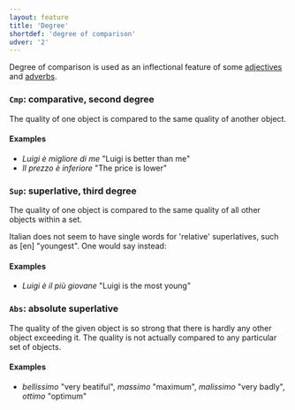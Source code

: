 ```yaml
---
layout: feature
title: 'Degree'
shortdef: 'degree of comparison'
udver: '2'
---
```


Degree of comparison is used as an inflectional feature of some
[adjectives](u-pos/ADJ) and [adverbs](u-pos/ADV).

### <a name="Cmp">`Cmp`</a>: comparative, second degree

The quality of one object is compared to the same quality of another
object.

#### Examples

* _Luigi è migliore di me_ "Luigi is better than me"
* _Il prezzo è inferiore_ "The price is lower"

### <a name="Sup">`Sup`</a>: superlative, third degree

The quality of one object is compared to the same quality of all other
objects within a set.

Italian does not seem to have single words for 'relative'
superlatives, such as [en] "youngest". One would say instead:

#### Examples

* _Luigi è il più giovane_ "Luigi is the most young"

### <a name="Abs">`Abs`</a>: absolute superlative

The quality of the given object is so strong that there is hardly any other object
exceeding it. The quality is not actually compared to any particular
set of objects.

#### Examples

* _bellissimo_ "very beatiful", _massimo_ "maximum", _malissimo_ "very badly", _ottimo_ "optimum"

<!-- Interlanguage links updated Út 9. května 2023, 20:03:35 CEST -->

